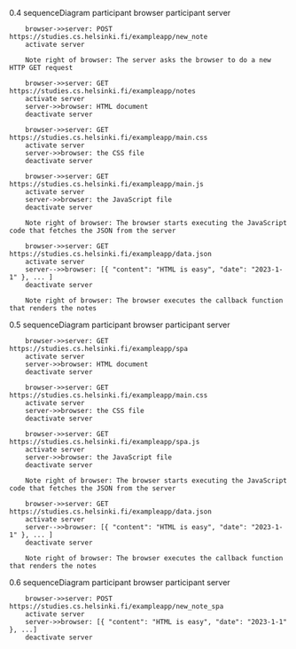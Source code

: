 0.4 sequenceDiagram
        participant browser
        participant server

        browser->>server: POST https://studies.cs.helsinki.fi/exampleapp/new_note
        activate server

        Note right of browser: The server asks the browser to do a new HTTP GET request

        browser->>server: GET https://studies.cs.helsinki.fi/exampleapp/notes
        activate server
        server->>browser: HTML document
        deactivate server

        browser->>server: GET https://studies.cs.helsinki.fi/exampleapp/main.css
        activate server
        server->>browser: the CSS file
        deactivate server

        browser->>server: GET https://studies.cs.helsinki.fi/exampleapp/main.js
        activate server
        server->>browser: the JavaScript file
        deactivate server

        Note right of browser: The browser starts executing the JavaScript code that fetches the JSON from the server

        browser->>server: GET https://studies.cs.helsinki.fi/exampleapp/data.json
        activate server
        server-->>browser: [{ "content": "HTML is easy", "date": "2023-1-1" }, ... ]
        deactivate server

        Note right of browser: The browser executes the callback function that renders the notes


0.5 sequenceDiagram
        participant browser
        participant server 

        browser->>server: GET https://studies.cs.helsinki.fi/exampleapp/spa
        activate server
        server->>browser: HTML document
        deactivate server

        browser->>server: GET https://studies.cs.helsinki.fi/exampleapp/main.css
        activate server
        server->>browser: the CSS file
        deactivate server

        browser->>server: GET https://studies.cs.helsinki.fi/exampleapp/spa.js
        activate server
        server->>browser: the JavaScript file
        deactivate server

        Note right of browser: The browser starts executing the JavaScript code that fetches the JSON from the server

        browser->>server: GET https://studies.cs.helsinki.fi/exampleapp/data.json
        activate server
        server-->>browser: [{ "content": "HTML is easy", "date": "2023-1-1" }, ... ]
        deactivate server

        Note right of browser: The browser executes the callback function that renders the notes


0.6 sequenceDiagram
        participant browser
        participant server 

        browser->>server: POST https://studies.cs.helsinki.fi/exampleapp/new_note_spa
        activate server
        server->>browser: [{ "content": "HTML is easy", "date": "2023-1-1" }, ...]
        deactivate server